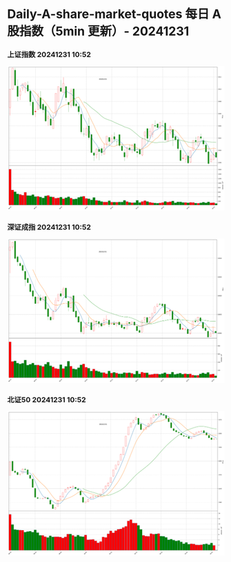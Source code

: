 
# Daily-A-share-market-quotes 每日 A 股指数（5min 更新）- 20241231

### 上证指数 20241231 10:52
![](./fig/2024/12/20241231-sh000001.png)

### 深证成指 20241231 10:52
![](./fig/2024/12/20241231-sz399001.png)

### 北证50 20241231 10:52
![](./fig/2024/12/20241231-bj899050.png)
